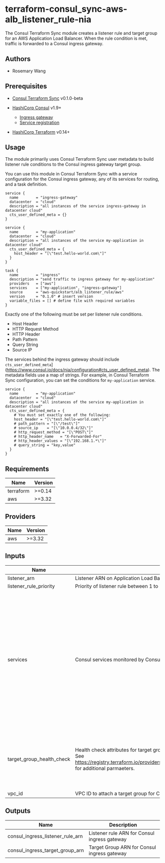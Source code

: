 # terraform-consul_sync-aws-alb_listener_rule-nia

The Consul Terraform Sync module creates a listener rule and target group for an AWS Application Load Balancer. When the rule condition is met, traffic is forwarded to a Consul ingress gateway.

## Authors

- Rosemary Wang

## Prerequisites

- [Consul Terraform Sync](https://learn.hashicorp.com/collections/consul/network-infrastructure-automation) v0.1.0-beta

- [HashiCorp Consul](https://learn.hashicorp.com/consul) v1.9+
    - [Ingress gateway](https://www.consul.io/docs/connect/config-entries/ingress-gateway)
    - [Service registration](https://www.consul.io/docs/connect)

- [HashiCorp Terraform](https://learn.hashicorp.com/terraform) v0.14+

## Usage

The module primarily uses Consul Terraform Sync user metadata
to build listener rule conditions to the Consul ingress gateway
target group.

You can use this module in Consul Terraform Sync with a service
configuration for the Consul ingress gateway, any of its services
for routing, and a task definition.

```hcl
service {
  name        = "ingress-gateway"
  datacenter  = "cloud"
  description = "all instances of the service ingress-gateway in datacenter cloud"
  cts_user_defined_meta = {}
}

service {
  name        = "my-application"
  datacenter  = "cloud"
  description = "all instances of the service my-application in datacenter cloud"
  cts_user_defined_meta = {
    host_header = "[\"test.hello-world.com\"]"
  }
}

task {
  name        = "ingress"
  description = "send traffic to ingress gateway for my-application"
  providers   = ["aws"]
  services    = ["my-application", "ingress-gateway"]
  source      = "aws-quickstart/alb_listener_rule/aws"
  version     = "0.1.0" # insert version
  variable_files = [] # define file with required variables
}
```

Exactly one of the following must be set per listener rule conditions.

- Host Header
- HTTP Request Method
- HTTP Header
- Path Pattern
- Query String
- Source IP

The services behind the ingress gateway should include 
`cts_user_defined_meta`](https://www.consul.io/docs/nia/configuration#cts_user_defined_meta).
The metadata fields use a map of strings. For example, in Consul Terraform Sync configuration,
you can set the conditions for `my-application` service.

```hcl
service {
  name        = "my-application"
  datacenter  = "cloud"
  description = "all instances of the service my-application in datacenter cloud"
  cts_user_defined_meta = {
    # You must set exactly one of the following:
    host_header = "[\"test.hello-world.com\"]"
    # path_pattern = "[\"/test\"]"
    # source_ip    = "[\"10.0.0.4/32\"]"
    # http_request_method = "[\"POST\"]"
    # http_header_name   = "X-Forwarded-For"
    # http_header_values = "[\"192.168.1.*\"]"
    # query_string = "key,value"
  }
}
```

## Requirements

| Name | Version |
|------|---------|
| terraform | >=0.14 |
| aws | >=3.32 |

## Providers

| Name | Version |
|------|---------|
| aws | >=3.32 |

## Inputs

| Name | Description | Type | Default | Required |
|------|-------------|------|---------|:--------:|
| listener\_arn | Listener ARN on Application Load Balancer for Consul ingress gateway listener rule. | `string` | n/a | yes |
| listener\_rule\_priority | Priority of listener rule between 1 to 50000 | `number` | `1` | no |
| services | Consul services monitored by Consul-Terraform-Sync | <pre>map(<br>    object({<br>      id        = string<br>      name      = string<br>      kind      = string<br>      address   = string<br>      port      = number<br>      meta      = map(string)<br>      tags      = list(string)<br>      namespace = string<br>      status    = string<br><br>      node                  = string<br>      node_id               = string<br>      node_address          = string<br>      node_datacenter       = string<br>      node_tagged_addresses = map(string)<br>      node_meta             = map(string)<br><br>      cts_user_defined_meta = map(string)<br>    })<br>  )</pre> | n/a | yes |
| target\_group\_health\_check | Health check attributes for target group. CTS sets port based on ingress gateway service metadata. See https://registry.terraform.io/providers/hashicorp/aws/latest/docs/resources/lb_target_group#enabled for additional parmaeters. | <pre>object({<br>    enabled             = bool<br>    interval            = number<br>    path                = string<br>    timeout             = number<br>    healthy_threshold   = number<br>    unhealthy_threshold = number<br>    matcher             = string<br>  })</pre> | n/a | yes |
| vpc\_id | VPC ID to attach a target group for Consul ingress gateway. | `string` | n/a | yes |

## Outputs

| Name | Description |
|------|-------------|
| consul\_ingress\_listener\_rule\_arn | Listener rule ARN for Consul ingress gateway |
| consul\_ingress\_target\_group\_arn | Target Group ARN for Consul ingress gateway |
